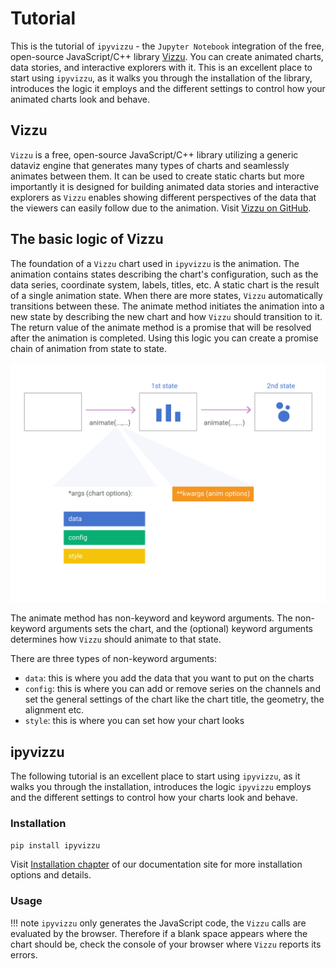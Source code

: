 # Tutorial

This is the tutorial of `ipyvizzu` - the `Jupyter Notebook` integration of the
free, open-source JavaScript/C++ library [Vizzu](https://lib.vizzuhq.com/). You
can create animated charts, data stories, and interactive explorers with it.
This is an excellent place to start using `ipyvizzu`, as it walks you through
the installation of the library, introduces the logic it employs and the
different settings to control how your animated charts look and behave.

## Vizzu

`Vizzu` is a free, open-source JavaScript/C++ library utilizing a generic
dataviz engine that generates many types of charts and seamlessly animates
between them. It can be used to create static charts but more importantly it is
designed for building animated data stories and interactive explorers as `Vizzu`
enables showing different perspectives of the data that the viewers can easily
follow due to the animation. Visit
[Vizzu on GitHub](https://github.com/vizzuhq/vizzu-lib).

## The basic logic of Vizzu

The foundation of a `Vizzu` chart used in `ipyvizzu` is the animation. The
animation contains states describing the chart's configuration, such as the data
series, coordinate system, labels, titles, etc. A static chart is the result of
a single animation state. When there are more states, `Vizzu` automatically
transitions between these. The animate method initiates the animation into a new
state by describing the new chart and how `Vizzu` should transition to it. The
return value of the animate method is a promise that will be resolved after the
animation is completed. Using this logic you can create a promise chain of
animation from state to state.

![Vizzu](../assets/code_structure.svg)

The animate method has non-keyword and keyword arguments. The non-keyword
arguments sets the chart, and the (optional) keyword arguments determines how
`Vizzu` should animate to that state.

There are three types of non-keyword arguments:

- `data`: this is where you add the data that you want to put on the charts
- `config`: this is where you can add or remove series on the channels and set
  the general settings of the chart like the chart title, the geometry, the
  alignment etc.
- `style`: this is where you can set how your chart looks

## ipyvizzu

The following tutorial is an excellent place to start using `ipyvizzu`, as it
walks you through the installation, introduces the logic `ipyvizzu` employs and
the different settings to control how your charts look and behave.

### Installation

```sh
pip install ipyvizzu
```

Visit [Installation chapter](../installation.md) of our documentation site for
more installation options and details.

### Usage

!!! note
    `ipyvizzu` only generates the JavaScript code, the `Vizzu` calls are
    evaluated by the browser. Therefore if a blank space appears where the chart
    should be, check the console of your browser where `Vizzu` reports its
    errors.
